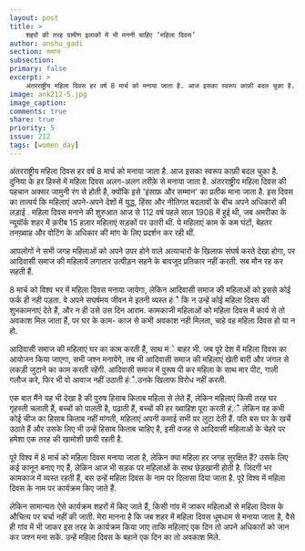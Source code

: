 ```yaml
---
layout: post
title: >
    शहरों की तरह ग्रामीण इलाकों में भी मननी चाहिए ‘महिला दिवस’
author: anshu_gadi
section: समाज
subsection:
primary: false
excerpt: >
    अंतरराष्ट्रीय महिला दिवस हर वर्ष 8 मार्च को मनाया जाता है. आज इसका स्वरूप काफ़ी बदल चुका है. दुनिया के हर हिस्से में महिला दिवस अलग-अलग तरीक़े से मनाया जाता है. अंतरराष्ट्रीय महिला दिवस की पहचान अक्सर जामुनी रंग से होती है, क्योंकि इसे 'इंसाफ़ और सम्मान' का प्रतीक माना जाता है. 
image: ank212-5.jpg
image_caption: 
comments: true
share: true
priority: 5
issue: 212
tags: [women_day]
---
```


अंतरराष्ट्रीय महिला दिवस हर वर्ष 8 मार्च को मनाया जाता है. आज इसका स्वरूप काफ़ी बदल चुका है. दुनिया के हर हिस्से में महिला दिवस अलग-अलग तरीक़े से मनाया जाता है. अंतरराष्ट्रीय महिला दिवस की पहचान अक्सर जामुनी रंग से होती है, क्योंकि इसे 'इंसाफ़ और सम्मान' का प्रतीक माना जाता है. इस दिवस का तात्पर्य कि महिलाएं अपने-अपने देशों में युद्ध, हिंसा और नीतिगत बदलावों के बीच अपने अधिकारों की लड़ाई . महिला दिवस मनाने की शुरुआत आज से 112 वर्ष पहले साल 1908 में हुई थी, जब अमरीका के न्यूयॉर्क शहर में क़रीब 15 हज़ार महिलाएं सड़कों पर उतरी थीं. ये महिलाएं काम के कम घंटों, बेहतर तनख़्वाह और वोटिंग के अधिकार की मांग के लिए प्रदर्शन कर रही थीं. 

आपलोगों ने सभी जगह महिलाओं को अपने उपर होने वाले अत्याचारों के खिलाफ संघर्ष करते देखा होगा,  पर आदिवासी समाज की महिलायें लगातार उत्पीड़न सहने के बावजूद प्रतिकार नहीं करती. सब मौन रह कर सहती हैं.

8 मार्च को विश्व भर में महिला दिवस मनाया जायेगा, लेकिन आदिवासी समाज की महिलाओं को इससे कोई फर्क ही नही पड़ता. वे अपने सघर्षमय जीवन मे इतनी व्यस्त हंै कि न उन्हें कोई महिला दिवस की शुभकामनाएं देते हैं, और न ही उसे उस दिन आराम. कामकाजी महिलाओं को महिला दिवस में कार्य से तो अवकाश मिल जाता हैं, पर घर के काम- काज से कभी अवकाश नही मिलता, चाहे वह महिला दिवस हो या न हो.

आदिवासी समाज की महिलाएं घर का काम करती हैं, साथ मंे बाहर भी. जब पूरे देश में महिला दिवस का आयोजन किया जाएगा, सभी जश्न मनायेंगे, तब भी आदिवासी समाज की महिलाएं खेती बारी और जंगल से लकड़ी जुटाने का काम करती रहेंगी. आदिवासी समाज में पुरूष पी कर महिला के साथ मार पीट, गाली गलौज करे, फिर भी वो आवाज नहीं उठाती हंै.उनके खिलाफ विरोध नहीं करती.

एक बात मैंने यह भी देखा है की पुरुष हिसाब किताब महिला से लेते हैं, लेकिन महिलाएं किसी तरह घर गृहस्ती चलाती हैं, बच्चों को पालती है, पढ़ाती हैं, बच्चों की हर ख्वाहिश पूरा करती हं,ै लेकिन वह कभी कोई चीज का हिसाब किताब नहीं मांगती, महिलाएं अपनी कमाई सभी पर लुटा देती हैं. पति बस घर के खर्चे उठाते हैं और उसके लिए भी उन्हें हिसाब किताब चाहिए है, इसी वजह से आदिवासी महिलाओं के चेहरे पर हमेशा एक तरह की खामोशी छायी रहती है.

पूरे विश्व में 8 मार्च को महिला दिवस मनाया जाता है, लेकिन क्या महिला हर जगह सुरक्षित हैं? उसके लिए कई कानून बनाए गए हैं, लेकिन आज भी सड़क पर महिलाओं के साथ छेड़खानी होती है. जिंदगी भर कामकाज में व्यस्त रहती हैं, बस उन्हें महिला दिवस के नाम पर दिलासा दिया जाता है. पूरे विश्व में महिला दिवस के नाम पर कार्यक्रम किए जाते हैं.

लेकिन सामान्यतः ऐसे कार्यक्रम शहरों में किए जाते हैं, किसी गांव में जाकर महिलाओं से महिला दिवस के औचित्य पर चर्चा नहीं की जाती. मेरा मानना है कि जब शहर में महिला दिवस धूमधाम से मनाया जाता है, वैसे ही गांव में भी जाकर इस तरह के  कार्यक्रम किया जाए ताकि महिलाएं एक दिन तो अपने अधिकारों को जान कर जश्न मना सकें. उन्हें महिला दिवस के बहाने एक दिन का तो अवकाश मिले.